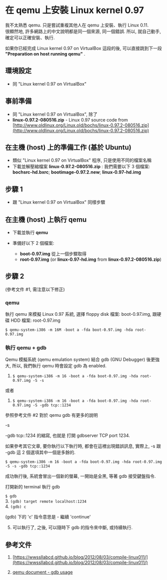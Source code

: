 # 在 qemu 上安裝 Linux kernel 0.97

我不太熟悉 qemu. 只是嘗試重複其他人在 qemu 上安裝、執行 Linux 0.11.<br>很顯然地, 許多網路上的中文說明都是同一個來源, 同一個錯誤. 所以, 就自己動手, 確定可以正確安裝、執行.

如果你已經完成 Linux kernel 0.97 on VirtualBox 這段的後, 可以直接跳到下一段 **"Preparation on host running qemu"** .

## 環境設定

- 同 "Linux kernel 0.97 on VirtualBox"

## 事前準備

- 同 "Linux kernel 0.97 on VirtualBox", 除了
- **linux-0.97.2-080516.zip** - Linux 0.97 source code from  [http://www.oldlinux.org/Linux.old/bochs/linux-0.97.2-080516.zip](http://www.oldlinux.org/Linux.old/bochs/linux-0.97.2-080516.zip)

## 在主機 (host) 上的準備工作 (基於 Ubuntu)

- 類似 "Linux kernel 0.97 on VirtualBox" 程序, 只是使用不同的檔案名稱
- 下載並解壓縮檔案 **linux-0.97.2-080516.zip** : 我們需要以下 3 個檔案: **bochsrc-hd.bxrc**; **bootimage-0.97.2.new**; **linux-0.97-hd.img**

## 步驟 1

- 跟 "Linux kernel 0.97 on VirtualBox" 同樣步驟

## 在主機 (host) 上執行 qemu

- 下載並執行 **qemu**

- 準備好以下 2 個檔案:

    - **boot-0.97.img** 從上一個步驟取得
    - **root-0.97.img** (or **linux-0.97-hd.img** from **linux-0.97.2-080516.zip**)

## 步驟 2

(參考文件 #1, 需注意以下修正)

### qemu

執行 qemu 來模擬 Linux 0.97 系統, 選擇 floppy disk 檔案: boot-0.97.img, 跟硬碟 HDD 檔案: root-0.97.img

`$ qemu-system-i386 -m 16M -boot a -fda boot-0.97.img -hda root-0.97.img`

### 執行 qemu + gdb

Qemu 模擬系統 (qemu emulation system) 結合 gdb (GNU Debugger) 後更強大, 所以, 我們執行 qemu 時會設定 gdb 為 enabled.

1. `$ qemu-system-i386 -m 16 -boot a -fda boot-0.97.img -hda root-0.97.img -S -s`

或者

1. `$ qemu-system-i386 -m 16 -boot a -fda boot-0.97.img -hda root-0.97.img -S -gdb tcp::1234`

參照參考文件  #2 對於 qemu gdb 有更多的說明

-s

-gdb tcp::1234 的縮寫, 也就是 打開 gdbserver TCP port 1234.

如果參考其它文章, 要你執行以下執行時, 都會在這裡出現錯誤訊息, 實際上,  -s 跟 -gdb  這 2 個選項其中一個是多餘的.

`$ qemu-system-i386 -m 16 -boot a -fda boot-0.97.img -hda root-0.97.img -S -s -gdb tcp::1234`

成功執行後, 系統會冒出一個新的螢幕, 一開始是全黑, 等著 gdb 接受鍵盤指令.

打開新的 terminal 執行 gdb

`$ gdb`<br> 3. `(gdb) target remote localhost:1234`<br> 4. `(gdb) c`

(gdb) 下的 'c' 指令意思是 - 繼續 'continue'

5. 可以執行了, 之後, 可以隨時下 gdb 的指令來中斷, 或持續執行.

## 參考文件

1. [https://wwssllabcd.github.io/blog/2012/08/03/compile-linux011/](https://wwssllabcd.github.io/blog/2012/08/03/compile-linux011/)

2. [qemu document - gdb usage](http://wiki.qemu.org/download/qemu-doc.html#gdb_005fusage)
